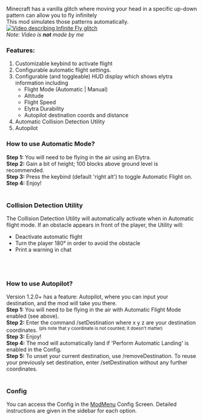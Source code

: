 Minecraft has a vanilla glitch where moving your head in a specific up-down pattern can allow you to fly infinitely <br>
This mod simulates those patterns automatically. <br>
[![Video describing Infinite Fly glitch](https://img.youtube.com/vi/l-zHXNd8mnI/0.jpg)](https://www.youtube.com/watch?v=l-zHXNd8mnI) <br>
_Note: Video is **not** made by me_

### Features:
1. Customizable keybind to activate flight
2. Configurable automatic flight settings.
3. Configurable (and toggleable) HUD display which shows elytra information including
   - Flight Mode (Automatic | Manual)
   - Altitude
   - Flight Speed
   - Elytra Durability
   - Autopilot destination coords and distance
4. Automatic Collision Detection Utility
5. Autopilot

### How to use Automatic Mode?
**Step 1:** You will need to be flying in the air using an Elytra.<br>
**Step 2:** Gain a bit of height; 100 blocks above ground level is recommended.<br>
**Step 3:** Press the keybind (default 'right alt') to toggle Automatic Flight on.<br>
**Step 4:** Enjoy! <br>
<br>
### Collision Detection Utility
The Collision Detection Utility will automatically activate when in Automatic flight mode. If an obstacle appears in front of the player, the Utility will:
- Deactivate automatic flight
- Turn the player 180° in order to avoid the obstacle
- Print a warning in chat
<br>
<br>

### How to use Autopilot? <br>
Version 1.2.0+ has a feature: Autopilot, where you can input your destination, and the mod will take you there.<br>
**Step 1:** You will need to be flying in the air with Automatic Flight Mode enabled (see above).<br>
**Step 2:** Enter the command /setDestination <x> <y> <z> where x y z are your destination coordinates. <sup>(pls note that y coordinate is not counted; it doesn't matter)</sup><br>
**Step 3:** Enjoy!<br>
**Step 4:** The mod will automatically land if 'Perform Automatic Landing' is enabled in the Config. <br>
**Step 5:** To unset your current destination, use /removeDestination. To reuse your previously set destination, enter /setDestination without any further coordinates.
<br>
<br>

### Config
You can access the Config in the [ModMenu](https://modrinth.com/mod/modmenu) Config Screen. Detailed instructions are given in the sidebar for each option.
<br>
